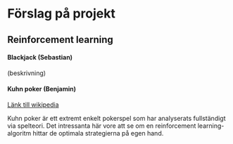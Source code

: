 
# Förslag på projekt

## Reinforcement learning

#### Blackjack (Sebastian)

(beskrivning)

#### Kuhn poker (Benjamin)

[Länk till wikipedia](https://en.wikipedia.org/wiki/Kuhn_poker)

Kuhn poker är ett extremt enkelt pokerspel som har analyserats fullständigt via
spelteori. Det intressanta här vore att se om en reinforcement learning-algoritm
hittar de optimala strategierna på egen hand.
